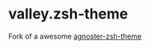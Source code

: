 # valley.zsh-theme

Fork of a awesome [agnoster-zsh-theme](https://github.com/agnoster/agnoster-zsh-theme)